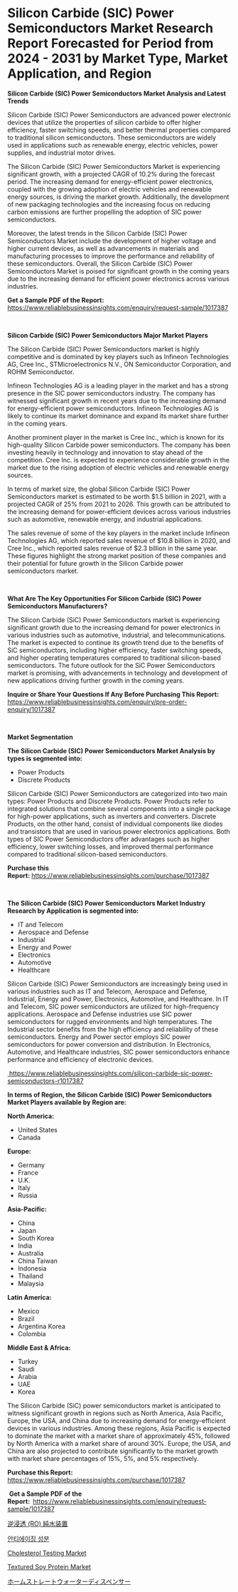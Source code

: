 <p><h1>Silicon Carbide (SIC) Power Semiconductors Market Research Report Forecasted for Period from 2024 -  2031 by Market Type, Market Application, and Region</h1></p><p><strong>Silicon Carbide (SIC) Power Semiconductors Market Analysis and Latest Trends</strong></p>
<p><p>Silicon Carbide (SIC) Power Semiconductors are advanced power electronic devices that utilize the properties of silicon carbide to offer higher efficiency, faster switching speeds, and better thermal properties compared to traditional silicon semiconductors. These semiconductors are widely used in applications such as renewable energy, electric vehicles, power supplies, and industrial motor drives.</p><p>The Silicon Carbide (SIC) Power Semiconductors Market is experiencing significant growth, with a projected CAGR of 10.2% during the forecast period. The increasing demand for energy-efficient power electronics, coupled with the growing adoption of electric vehicles and renewable energy sources, is driving the market growth. Additionally, the development of new packaging technologies and the increasing focus on reducing carbon emissions are further propelling the adoption of SIC power semiconductors.</p><p>Moreover, the latest trends in the Silicon Carbide (SIC) Power Semiconductors Market include the development of higher voltage and higher current devices, as well as advancements in materials and manufacturing processes to improve the performance and reliability of these semiconductors. Overall, the Silicon Carbide (SIC) Power Semiconductors Market is poised for significant growth in the coming years due to the increasing demand for efficient power electronics across various industries.</p></p>
<p><strong>Get a Sample PDF of the Report:&nbsp;</strong> <a href="https://www.reliablebusinessinsights.com/enquiry/request-sample/1017387">https://www.reliablebusinessinsights.com/enquiry/request-sample/1017387</a></p>
<p>&nbsp;</p>
<p><strong>Silicon Carbide (SIC) Power Semiconductors Major Market Players</strong></p>
<p><p>The Silicon Carbide (SIC) Power Semiconductors market is highly competitive and is dominated by key players such as Infineon Technologies AG, Cree Inc., STMicroelectronics N.V., ON Semiconductor Corporation, and ROHM Semiconductor.</p><p>Infineon Technologies AG is a leading player in the market and has a strong presence in the SIC power semiconductors industry. The company has witnessed significant growth in recent years due to the increasing demand for energy-efficient power semiconductors. Infineon Technologies AG is likely to continue its market dominance and expand its market share further in the coming years.</p><p>Another prominent player in the market is Cree Inc., which is known for its high-quality Silicon Carbide power semiconductors. The company has been investing heavily in technology and innovation to stay ahead of the competition. Cree Inc. is expected to experience considerable growth in the market due to the rising adoption of electric vehicles and renewable energy sources.</p><p>In terms of market size, the global Silicon Carbide (SIC) Power Semiconductors market is estimated to be worth $1.5 billion in 2021, with a projected CAGR of 25% from 2021 to 2026. This growth can be attributed to the increasing demand for power-efficient devices across various industries such as automotive, renewable energy, and industrial applications.</p><p>The sales revenue of some of the key players in the market include Infineon Technologies AG, which reported sales revenue of $10.8 billion in 2020, and Cree Inc., which reported sales revenue of $2.3 billion in the same year. These figures highlight the strong market position of these companies and their potential for future growth in the Silicon Carbide power semiconductors market.</p></p>
<p>&nbsp;</p>
<p><strong>What Are The Key Opportunities For Silicon Carbide (SIC) Power Semiconductors Manufacturers?</strong></p>
<p><p>The Silicon Carbide (SiC) Power Semiconductors market is experiencing significant growth due to the increasing demand for power electronics in various industries such as automotive, industrial, and telecommunications. The market is expected to continue its growth trend due to the benefits of SiC semiconductors, including higher efficiency, faster switching speeds, and higher operating temperatures compared to traditional silicon-based semiconductors. The future outlook for the SiC Power Semiconductors market is promising, with advancements in technology and development of new applications driving further growth in the coming years.</p></p>
<p><strong>Inquire or Share Your Questions If Any Before Purchasing This Report:</strong> <a href="https://www.reliablebusinessinsights.com/enquiry/pre-order-enquiry/1017387">https://www.reliablebusinessinsights.com/enquiry/pre-order-enquiry/1017387</a></p>
<p>&nbsp;</p>
<p><strong>Market Segmentation</strong></p>
<p><strong>The Silicon Carbide (SIC) Power Semiconductors Market Analysis by types is segmented into:</strong></p>
<p><ul><li>Power Products</li><li>Discrete Products</li></ul></p>
<p><p>Silicon Carbide (SIC) Power Semiconductors are categorized into two main types: Power Products and Discrete Products. Power Products refer to integrated solutions that combine several components into a single package for high-power applications, such as inverters and converters. Discrete Products, on the other hand, consist of individual components like diodes and transistors that are used in various power electronics applications. Both types of SIC Power Semiconductors offer advantages such as higher efficiency, lower switching losses, and improved thermal performance compared to traditional silicon-based semiconductors.</p></p>
<p><strong>Purchase this Report:&nbsp;</strong><a href="https://www.reliablebusinessinsights.com/purchase/1017387">https://www.reliablebusinessinsights.com/purchase/1017387</a></p>
<p>&nbsp;</p>
<p><strong>The Silicon Carbide (SIC) Power Semiconductors Market Industry Research by Application is segmented into:</strong></p>
<p><ul><li>IT and Telecom</li><li>Aerospace and Defense</li><li>Industrial</li><li>Energy and Power</li><li>Electronics</li><li>Automotive</li><li>Healthcare</li></ul></p>
<p><p>Silicon Carbide (SIC) Power Semiconductors are increasingly being used in various industries such as IT and Telecom, Aerospace and Defense, Industrial, Energy and Power, Electronics, Automotive, and Healthcare. In IT and Telecom, SIC power semiconductors are utilized for high-frequency applications. Aerospace and Defense industries use SIC power semiconductors for rugged environments and high temperatures. The Industrial sector benefits from the high efficiency and reliability of these semiconductors. Energy and Power sector employs SIC power semiconductors for power conversion and distribution. In Electronics, Automotive, and Healthcare industries, SIC power semiconductors enhance performance and efficiency of electronic devices.</p></p>
<p><a href="https://www.reliablebusinessinsights.com/silicon-carbide-sic-power-semiconductors-r1017387">&nbsp;https://www.reliablebusinessinsights.com/silicon-carbide-sic-power-semiconductors-r1017387</a></p>
<p><strong>In terms of Region, the Silicon Carbide (SIC) Power Semiconductors Market Players available by Region are:</strong></p>
<p>
    <p> <strong> North America: </strong>
        <ul>
            <li>United States</li>
            <li>Canada</li>
        </ul>
        </p> 
    <p> <strong> Europe: </strong>
        <ul>
            <li>Germany</li>
            <li>France</li>
            <li>U.K.</li>
            <li>Italy</li>
            <li>Russia</li>
        </ul>
        </p> 
    <p> <strong> Asia-Pacific: </strong>
        <ul>
            <li>China</li>
            <li>Japan</li>
            <li>South Korea</li>
            <li>India</li>
            <li>Australia</li>
            <li>China Taiwan</li>
            <li>Indonesia</li>
            <li>Thailand</li>
            <li>Malaysia</li>
        </ul>
        </p> 
    <p> <strong> Latin America: </strong>
        <ul>
            <li>Mexico</li>
            <li>Brazil</li>
            <li>Argentina Korea</li>
            <li>Colombia</li>
        </ul>
        </p> 
    <p> <strong> Middle East & Africa: </strong>
        <ul>
            <li>Turkey</li>
            <li>Saudi</li>
            <li>Arabia</li>
            <li>UAE</li>
            <li>Korea</li>
        </ul>
    </p>
    </p>
<p><p>The Silicon Carbide (SiC) power semiconductors market is anticipated to witness significant growth in regions such as North America, Asia Pacific, Europe, the USA, and China due to increasing demand for energy-efficient devices in various industries. Among these regions, Asia Pacific is expected to dominate the market with a market share of approximately 45%, followed by North America with a market share of around 30%. Europe, the USA, and China are also projected to contribute significantly to the market growth with market share percentages of 15%, 5%, and 5% respectively.</p></p>
<p><strong>Purchase this Report: </strong><a href="https://www.reliablebusinessinsights.com/purchase/1017387">https://www.reliablebusinessinsights.com/purchase/1017387</a></p>
<p>&nbsp;<strong>Get a Sample PDF of the Report:&nbsp;&nbsp;</strong><a href="https://www.reliablebusinessinsights.com/enquiry/request-sample/1017387">https://www.reliablebusinessinsights.com/enquiry/request-sample/1017387</a></p>
<p><strong></strong></p>
<p><p><a href="https://github.com/LizaHeller2023/Market-Research-Report-List-1/blob/main/865505787400.md">逆浸透 (RO) 純水装置</a></p><p><a href="https://medium.com/@nettieboyle67/%EB%85%B8%ED%99%94-%EB%B0%A9%EC%A7%80-%EC%84%B1%EB%B6%84-%EC%8B%9C%EC%9E%A5-%EC%84%B1%EA%B3%B5%EC%A0%81%EC%9D%B8-%EB%B9%84%EC%A6%88%EB%8B%88%EC%8A%A4-%EC%A0%84%EB%9E%B5%EC%9D%98-%ED%95%B5%EC%8B%AC-%EC%9A%94%EC%86%8C-2031%EB%85%84%EA%B9%8C%EC%A7%80-%EC%98%88%EC%B8%A1-22607592c8c4?postPublishedType=initial">안티에이징 성분</a></p><p><a href="https://github.com/LaceyZemlak1/Market-Research-Report-List-1/blob/main/cholesterol-testing-market.md">Cholesterol Testing Market</a></p><p><a href="https://github.com/MyrtisWest1/Market-Research-Report-List-1/blob/main/textured-soy-protein-market.md">Textured Soy Protein Market</a></p><p><a href="https://github.com/deonnorth8/Market-Research-Report-List-1/blob/main/839275887399.md">ホームストレートウォーターディスペンサー</a></p></p>